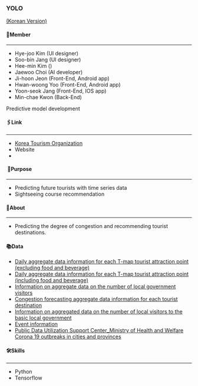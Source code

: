 ### YOLO  
[(Korean Version)](https://viridian-monarch-554.notion.site/YOLO-9f7e70f12b45498ca4fac20102c2c100)  
#### 👤Member 
---  
- Hye-joo Kim (UI designer)
- Soo-bin Jang (UI designer)
- Hee-min Kim () 
- Jaewoo Choi (AI developer)
- Ji-hoon Jeon (Front-End, Android app)
- Hwan-woong Yoo (Front-End, Android app)
- Yoon-seok Jang (Front-End, IOS app)
- Min-chae Kwon (Back-End)






Predictive model development
#### 🖇Link
---
- [Korea Tourism Organization](https://www.2021tourapi.com/)
- Website
- 
####  📌Purpose
---
- Predicting future tourists with time series data
- Sightseeing course recommendation

#### 🔎About
---
- Predicting the degree of congestion and recommending tourist destinations.
    
#### 📚Data
- [Daily aggregate data information for each T-map tourist attraction point (excluding food and beverage)](https://www.data.go.kr/iim/api/selectAPIAcountView.do)
- [Daily aggregate data information for each T-map tourist attraction point (including food and beverage)](https://www.data.go.kr/iim/api/selectAPIAcountView.do)
- [Information on aggregate data on the number of local government visitors](https://www.data.go.kr/iim/api/selectAPIAcountView.do)
- [Congestion forecasting aggregate data information for each tourist destination](https://www.data.go.kr/iim/api/selectAPIAcountView.do)
- [Information on aggregated data on the number of local visitors to the basic local government](https://www.data.go.kr/iim/api/selectAPIAcountView.do)
- [Event information](https://www.data.go.kr/tcs/dss/selectApiDataDetailView.do?publicDataPk=15057787)
- [Public Data Utilization Support Center_Ministry of Health and Welfare Corona 19 outbreaks in cities and provinces](https://www.data.go.kr/iim/api/selectAPIAcountView.do)


#### 🛠Skills
---
- Python
- Tensorflow



